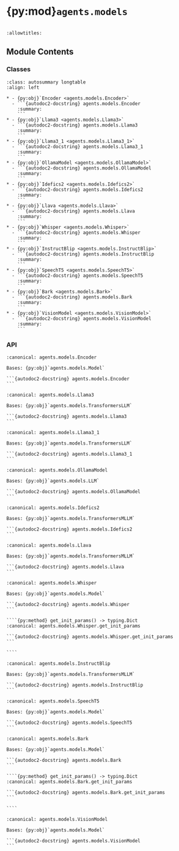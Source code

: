 # {py:mod}`agents.models`

```{py:module} agents.models
```

```{autodoc2-docstring} agents.models
:allowtitles:
```

## Module Contents

### Classes

````{list-table}
:class: autosummary longtable
:align: left

* - {py:obj}`Encoder <agents.models.Encoder>`
  - ```{autodoc2-docstring} agents.models.Encoder
    :summary:
    ```
* - {py:obj}`Llama3 <agents.models.Llama3>`
  - ```{autodoc2-docstring} agents.models.Llama3
    :summary:
    ```
* - {py:obj}`Llama3_1 <agents.models.Llama3_1>`
  - ```{autodoc2-docstring} agents.models.Llama3_1
    :summary:
    ```
* - {py:obj}`OllamaModel <agents.models.OllamaModel>`
  - ```{autodoc2-docstring} agents.models.OllamaModel
    :summary:
    ```
* - {py:obj}`Idefics2 <agents.models.Idefics2>`
  - ```{autodoc2-docstring} agents.models.Idefics2
    :summary:
    ```
* - {py:obj}`Llava <agents.models.Llava>`
  - ```{autodoc2-docstring} agents.models.Llava
    :summary:
    ```
* - {py:obj}`Whisper <agents.models.Whisper>`
  - ```{autodoc2-docstring} agents.models.Whisper
    :summary:
    ```
* - {py:obj}`InstructBlip <agents.models.InstructBlip>`
  - ```{autodoc2-docstring} agents.models.InstructBlip
    :summary:
    ```
* - {py:obj}`SpeechT5 <agents.models.SpeechT5>`
  - ```{autodoc2-docstring} agents.models.SpeechT5
    :summary:
    ```
* - {py:obj}`Bark <agents.models.Bark>`
  - ```{autodoc2-docstring} agents.models.Bark
    :summary:
    ```
* - {py:obj}`VisionModel <agents.models.VisionModel>`
  - ```{autodoc2-docstring} agents.models.VisionModel
    :summary:
    ```
````

### API

````{py:class} Encoder
:canonical: agents.models.Encoder

Bases: {py:obj}`agents.models.Model`

```{autodoc2-docstring} agents.models.Encoder
```

````

````{py:class} Llama3
:canonical: agents.models.Llama3

Bases: {py:obj}`agents.models.TransformersLLM`

```{autodoc2-docstring} agents.models.Llama3
```

````

````{py:class} Llama3_1
:canonical: agents.models.Llama3_1

Bases: {py:obj}`agents.models.TransformersLLM`

```{autodoc2-docstring} agents.models.Llama3_1
```

````

````{py:class} OllamaModel
:canonical: agents.models.OllamaModel

Bases: {py:obj}`agents.models.LLM`

```{autodoc2-docstring} agents.models.OllamaModel
```

````

````{py:class} Idefics2
:canonical: agents.models.Idefics2

Bases: {py:obj}`agents.models.TransformersMLLM`

```{autodoc2-docstring} agents.models.Idefics2
```

````

````{py:class} Llava
:canonical: agents.models.Llava

Bases: {py:obj}`agents.models.TransformersMLLM`

```{autodoc2-docstring} agents.models.Llava
```

````

`````{py:class} Whisper
:canonical: agents.models.Whisper

Bases: {py:obj}`agents.models.Model`

```{autodoc2-docstring} agents.models.Whisper
```

````{py:method} get_init_params() -> typing.Dict
:canonical: agents.models.Whisper.get_init_params

```{autodoc2-docstring} agents.models.Whisper.get_init_params
```

````

`````

````{py:class} InstructBlip
:canonical: agents.models.InstructBlip

Bases: {py:obj}`agents.models.TransformersMLLM`

```{autodoc2-docstring} agents.models.InstructBlip
```

````

````{py:class} SpeechT5
:canonical: agents.models.SpeechT5

Bases: {py:obj}`agents.models.Model`

```{autodoc2-docstring} agents.models.SpeechT5
```

````

`````{py:class} Bark
:canonical: agents.models.Bark

Bases: {py:obj}`agents.models.Model`

```{autodoc2-docstring} agents.models.Bark
```

````{py:method} get_init_params() -> typing.Dict
:canonical: agents.models.Bark.get_init_params

```{autodoc2-docstring} agents.models.Bark.get_init_params
```

````

`````

````{py:class} VisionModel
:canonical: agents.models.VisionModel

Bases: {py:obj}`agents.models.Model`

```{autodoc2-docstring} agents.models.VisionModel
```

````
